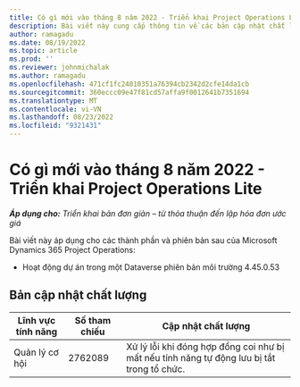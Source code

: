 ```yaml
---
title: Có gì mới vào tháng 8 năm 2022 - Triển khai Project Operations Lite
description: Bài viết này cung cấp thông tin về các bản cập nhật chất lượng có sẵn trong bản phát hành tháng 8 năm 2022 của Microsoft Dynamics 365 Project Operations triển khai lite.
author: ramagadu
ms.date: 08/19/2022
ms.topic: article
ms.prod: ''
ms.reviewer: johnmichalak
ms.author: ramagadu
ms.openlocfilehash: 471cf1fc24010351a76394cb2342d2cfe14da1cb
ms.sourcegitcommit: 360eccc09e47f81cd57affa9f0012641b7351694
ms.translationtype: MT
ms.contentlocale: vi-VN
ms.lasthandoff: 08/23/2022
ms.locfileid: "9321431"
---
```

# <a name="whats-new-august-2022---project-operations-lite-deployment"></a>Có gì mới vào tháng 8 năm 2022 - Triển khai Project Operations Lite

_**Áp dụng cho:** Triển khai bản đơn giản – từ thỏa thuận đến lập hóa đơn ước giá_

Bài viết này áp dụng cho các thành phần và phiên bản sau của Microsoft Dynamics 365 Project Operations:

- Hoạt động dự án trong một Dataverse phiên bản môi trường 4.45.0.53

## <a name="quality-updates"></a>Bản cập nhật chất lượng

| Lĩnh vực tính năng | Số tham chiếu | Cập nhật chất lượng |
| --- | --- | --- |
|   Quản lý cơ hội | 2762089 | Xử lý lỗi khi đóng hợp đồng coi như bị mất nếu tính năng tự động lưu bị tắt trong tổ chức.|
